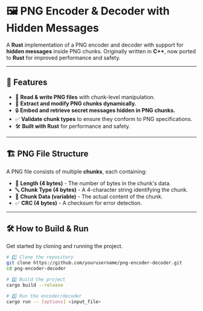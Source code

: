 # 🖼️ PNG Encoder & Decoder with Hidden Messages

A **Rust** implementation of a PNG encoder and decoder with support for **hidden messages** inside PNG chunks. Originally written in **C++**, now ported to **Rust** for improved performance and safety.

---

## 🚀 Features

- 📂 **Read & write PNG files** with chunk-level manipulation.
- 🧩 **Extract and modify PNG chunks dynamically.**
- 🔒 **Embed and retrieve secret messages hidden in PNG chunks.**
- ✅ **Validate chunk types** to ensure they conform to PNG specifications.
- 🛠️ **Built with Rust** for performance and safety.

---

## 🏗️ PNG File Structure

A PNG file consists of multiple **chunks**, each containing:

- 📏 **Length (4 bytes)** - The number of bytes in the chunk's data.
- 🔤 **Chunk Type (4 bytes)** - A 4-character string identifying the chunk.
- 📄 **Chunk Data (variable)** - The actual content of the chunk.
- ✅ **CRC (4 bytes)** - A checksum for error detection.

---

## 🛠️ How to Build & Run

Get started by cloning and running the project.

```sh
# 1️⃣ Clone the repository
git clone https://github.com/yourusername/png-encoder-decoder.git
cd png-encoder-decoder

# 2️⃣ Build the project
cargo build --release

# 3️⃣ Run the encoder/decoder
cargo run -- [options] <input_file>
```

